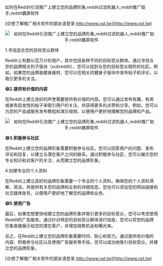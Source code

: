 如何在Reddit引流推广上建立您的品牌形象,reddit过滤机器人,reddit推广助手,reddit霸屏软件

[😍想了解推广相关软件的朋友请登录 http://www.vst.tw](http://www.vst.tw)

 <center><img src="https://vst.tw/MP4/tuiguang/png/5.png" alt="如何在Reddit引流推广上建立您的品牌形象,reddit过滤机器人,reddit推广助手,reddit霸屏软件"></center>

1.寻找适合您的目标受众群体

Reddit上有数以百万计的用户，其中包括各种不同的目标受众群体。通过寻找与您的品牌相关的子版块（subreddit），您可以找到与您的目标受众相符的社区。例如，如果您的品牌是健身器材，您可以在相关的健身子版块中发布帖子和评论，以吸引更多的关注。

**😄2.提供有价值的内容**

在Reddit上建立良好的声誉需要提供有价值的内容。您可以通过发布有趣、有用或者有启发性的帖子来吸引用户的关注，并获得更多的点赞和分享。例如，您可以为您的产品或服务发布教程和演示视频，以便用户更好地理解您的品牌和产品。

 <center><img src="https://vst.tw/MP4/tuiguang/png/3.png" alt="如何在Reddit引流推广上建立您的品牌形象,reddit过滤机器人,reddit推广助手,reddit霸屏软件"></center>

**😄3.积极参与社区**

在Reddit上建立您的品牌形象需要积极参与社区。您可以回答用户的问题、发布评论和回复，以建立与潜在客户之间的联系。通过积极参与社区，您可以展示您的专业知识和对客户的关注，从而建立您的品牌形象。

4.创建专业的个人资料

在Reddit上建立良好的品牌形象需要一个专业的个人资料。确保您的个人资料清晰、简洁，并提供有关您的品牌和业务的详细信息。您也可以添加您的网站链接和社交媒体账号，以便用户更好地了解您的品牌和业务。

**😄5.使用广告**

最后，如果您想更快地建立您的品牌形象并吸引更多的目标受众，您可以考虑使用Reddit的广告服务。通过针对特定的目标受众群体进行投放，您可以将您的品牌形象直接展示给您的潜在客户，并增加销售机会和曝光率。

总之，在Reddit上建立您的品牌形象需要时间、耐心和努力。通过提供有价值的内容、积极参与社区以及使用广告服务等手段，您可以成功地吸引目标受众，并建立您的品牌形象。

[😍想了解推广相关软件的朋友请登录 http://www.vst.tw](http://www.vst.tw)



